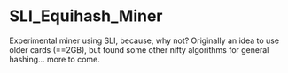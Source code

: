 # SLI_Equihash_Miner
Experimental miner using SLI, because, why not? Originally an idea to use older cards (==2GB), but found some other nifty algorithms for general hashing... more to come.
